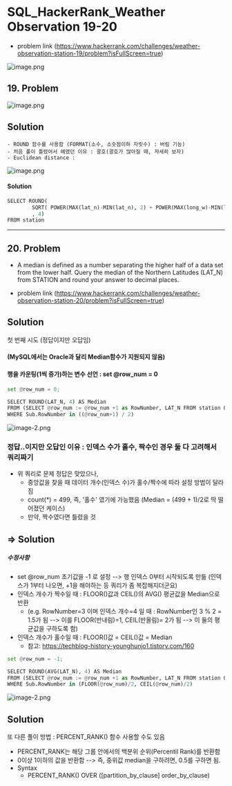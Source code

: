 # SQL_HackerRank_Weather Observation 19-20
- problem link (https://www.hackerrank.com/challenges/weather-observation-station-19/problem?isFullScreen=true)

![image.png](attachment:image.png)

## 19. Problem
![image.png](attachment:image.png)

## Solution

    - ROUND 함수를 사용함 (FORMAT(소수, 소숫점이하 자릿수) : 버림 기능)
    - 처음 풀이 틀렸어서 헤맸던 이유 : 괄호(괄호가 많아질 때, 자세히 보자)
    - Euclidean distance : 
![image.png](attachment:image.png)

#### Solution


```python
SELECT ROUND(
        SQRT( POWER(MAX(lat_n)-MIN(lat_n), 2) + POWER(MAX(long_w)-MIN(long_w),2) )
        , 4)
FROM station
```

---

## 20. Problem
- A median is defined as a number separating the higher half of a data set from the lower half. Query the median of the Northern Latitudes (LAT_N) from STATION and round your answer to  decimal places.

- problem link (https://www.hackerrank.com/challenges/weather-observation-station-20/problem?isFullScreen=true)

## Solution
첫 번째 시도 (정답이지만 오답임)
#### (MySQL에서는 Oracle과 달리 Median함수가 지원되지 않음)
#### 행을 카운팅(1씩 증가)하는 변수 선언 : set @row_num = 0


```python
set @row_num = 0;

SELECT ROUND(LAT_N, 4) AS Median
FROM (SELECT @row_num := @row_num +1 as RowNumber, LAT_N FROM station ORDER BY LAT_N) AS Sub 
WHERE Sub.RowNumber in ((@row_num+1) / 2)
```

![image-2.png](attachment:image-2.png)

### 정답..이지만 오답인 이유 : 인덱스 수가 홀수, 짝수인 경우 둘 다 고려해서 쿼리짜기
- 위 쿼리로 문제 정답은 맞았으나, 
    - 중앙값을 찾을 때 데이터 개수(인덱스 수)가 홀수/짝수에 따라 설정 방법이 달라짐
    - count(*) = 499, 즉, '홀수' 였기에 가능했음  (Median = (499 + 1)/2로 딱 떨어졌던 케이스)
    - 만약, 짝수였다면 틀렸을 것

## => Solution
##### 수정사항 
- set @row_num 초기값을 -1 로 설정 --> 행 인덱스 0부터 시작되도록 만듦 (인덱스가 1부터 나오면, +1을 해야하는 등 쿼리가 좀 복잡해지더군요)
- 인덱스 개수가 짝수일 때 : FLOOR()값과 CEIL()의 AVG() 평균값을 Median으로 반환
   - (e.g. RowNumber=3 이며 인덱스 개수=4 일 때 :  RowNumber인 3 %  2 = 1.5가 됨 --> 이를 FLOOR(반내림)=1, CEIL(반올림)= 2가 됨 --> 이 둘의 평균값을 구하도록 함)
- 인덱스 개수가 홀수일 때 : FLOOR()값 = CEIL()값 = Median
   - 참고: https://techblog-history-younghunjo1.tistory.com/160


```python
set @row_num = -1;

SELECT ROUND(AVG(LAT_N), 4) AS Median
FROM (SELECT @row_num := @row_num +1 as RowNumber, LAT_N FROM station ORDER BY LAT_N) AS Sub 
WHERE Sub.RowNumber in (FLOOR(@row_num)/2, CEIL(@row_num)/2)
```

![image-2.png](attachment:image-2.png)

## Solution
또 다른 풀이 방법 : PERCENT_RANK() 함수 사용할 수도 있음
  - PERCENT_RANK는 해당 그룹 안에서의 백분위 순위(Percentil Rank)를 반환함
  - 0이상 1이하의 값을 반환함 --> 즉, 중위값 median을 구하려면, 0.5를 구하면 됨.
  - Syntax
    - PERCENT_RANK() OVER ([partition_by_clause] order_by_clause)


```python

```
